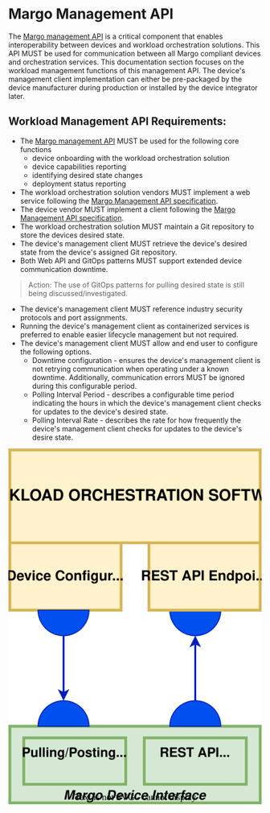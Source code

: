 # Margo Management API
The [Margo management API](../../margo-api-reference/margo-api-specification.md) is a critical component that enables interoperability between devices and workload orchestration solutions. This API MUST be used for communication between all Margo compliant devices and orchestration services. This documentation section focuses on the workload management functions of this management API. The device's management client implementation can either be pre-packaged by the device manufacturer during production or installed by the device integrator later. 

## Workload Management API Requirements:

- The [Margo management API](../../margo-api-reference/margo-api-specification.md) MUST be used for the following core functions
	- device onboarding with the workload orchestration solution
   	- device capabilities reporting
	- identifying desired state changes
	- deployment status reporting
- The workload orchestration solution vendors MUST implement a web service following the [Margo Management API specification](../../margo-api-reference/margo-api-specification.md).
- The device vendor MUST implement a client following the [Margo Management API specification](../../margo-api-reference/margo-api-specification.md).
- The workload orchestration solution MUST maintain a Git repository to store the devices desired state.
- The device's management client MUST retrieve the device's desired state from the device's assigned Git repository.
- Both Web API and GitOps patterns MUST support extended device communication downtime. 
> Action: The use of GitOps patterns for pulling desired state is still being discussed/investigated. 
- The device's management client MUST reference industry security protocols and port assignments.
- Running the device's management client as containerized services is preferred to enable easier lifecycle management but not required.
- The device's management client MUST allow and end user to configure the following options.
	- Downtime configuration - ensures the device's management client is not retrying communication when operating under a known downtime. Additionally, communication errors MUST be ignored during this configurable period. 
	- Polling Interval Period - describes a configurable time period indicating the hours in which the device's management client checks for updates to the device's desired state.
	- Polling Interval Rate - describes the rate for how frequently the device's management client checks for updates to the device's desire state.

![Margo Management Interface for Workloads (svg)](../../figures/System-design-workload-orchestration-agent.drawio.svg)



